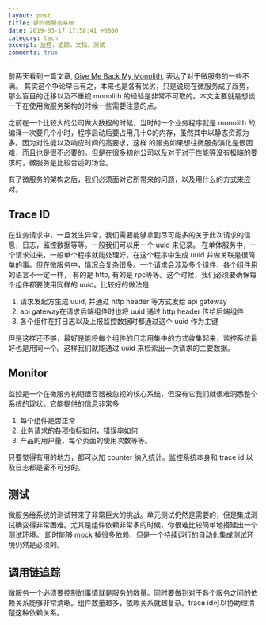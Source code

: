 ```yaml
---
layout: post
title: 好的微服务系统
date: 2019-03-17 17:58:41 +0800
category: tech
excerpt: 监控，追踪，文档，测试
comments: true
---
```


前两天看到一篇文章, [Give Me Back My Monolith](http://www.craigkerstiens.com/2019/03/13/give-me-back-my-monolith/), 表达了对于微服务的一些不满。
其实这个争论早已有之，本来也是各有优劣，只是说现在微服务成了趋势，那么盲目的迁移以及不重视 monolith 的经验是非常不可取的。本文主要就是想谈一下在使用微服务架构的时候一些需要注意的点。

之前在一个比较大的公司做大数据的时候，当时的一个业务程序就是 monolith 的, 编译一次要几个小时，程序启动后要占用几十G的内存，虽然其中以静态资源为多。因为对性能以及响应时间的高要求，这样
的服务如果想往微服务演化是很困难，而且也是很不必要的。但是在很多初创公司以及对于对于性能等没有极端的要求时，微服务是比较合适的场合。

有了微服务的架构之后，我们必须面对它所带来的问题，以及用什么的方式来应对。

## Trace ID

在业务请求中，一旦发生异常，我们需要能够拿到尽可能多的关于此次请求的信息，日志，监控数据等等。一般我们可以用一个 uuid 来记录。
在单体服务中，一个请求过来，一般单个程序就能处理好。在这个程序中生成 uuid 并做关联是很简单的事。但在微服务中，情况会复杂很多。一个请求会涉及多个组件，各个组件用的语言不一定一样，
有的是 http, 有的是 rpc等等。这个时候，我们必须要确保每个组件都要使用同样的 uuid。比较好的做法是:

1. 请求发起方生成 uuid, 并通过 http header 等方式发给 api gateway
2. api gateway在请求后端组件时也将 uuid 通过 http header 传给后端组件
3. 各个组件在打日志以及上报监控数据时都通过这个 uuid 作为主键

但是这样还不够，最好是能将每个组件的日志用集中的方式收集起来，监控系统最好也是用同一个。这样我们就能通过 uuid 来检索出一次请求的主要数据。

## Monitor

监控是一个在微服务初期很容器被忽视的核心系统，但没有它我们就很难洞悉整个系统的现状。它能提供的信息非常多

1. 每个组件是否正常
2. 业务请求的各项指标如何，错误率如何
3. 产品的用户量，每个页面的使用次数等等。

只要觉得有用的地方，都可以加 counter 纳入统计。监控系统本身和 trace id 以及日志都是密不可分的。

## 测试

微服务给系统的测试带来了非常巨大的挑战。单元测试仍然是需要的，但是集成测试确变得非常困难。尤其是组件依赖非常多的时候，你很难比较简单地搭建出一个测试环境。
即时能够 mock 掉很多依赖，但是一个持续运行的自动化集成测试环境仍然是必须的。

## 调用链追踪

微服务一个必须要控制的事情就是服务的数量。同时要做到对于各个服务之间的依赖关系能够非常清晰。组件数量越多，依赖关系就越复杂。trace id可以协助理清楚这种依赖关系。


